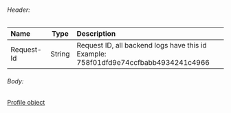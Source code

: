 <!--- ProfileResponse.md --->

<p> </p>

###### Header:

| Name       | Type   | Description                                                  |
| :--------- | ------ | :----------------------------------------------------------- |
| Request-Id | String | Request ID, all backend logs have this id<br />Example: 758f01dfd9e74ccfbabb4934241c4966 |

###### Body:

[Profile object](server-side-api-specs#profile-object)